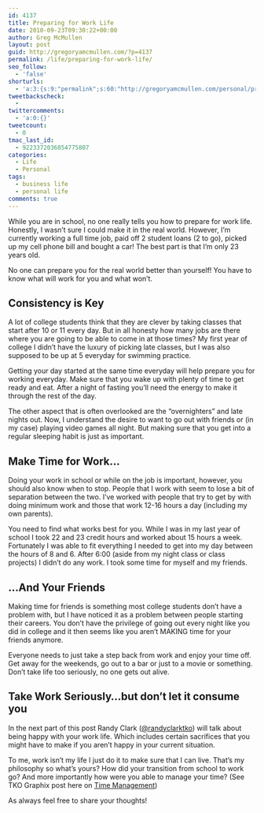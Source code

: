 ```yaml
---
id: 4137
title: Preparing for Work Life
date: 2010-09-23T09:30:22+00:00
author: Greg McMullen
layout: post
guid: http://gregoryamcmullen.com/?p=4137
permalink: /life/preparing-for-work-life/
seo_follow:
  - 'false'
shorturls:
  - 'a:3:{s:9:"permalink";s:60:"http://gregoryamcmullen.com/personal/preparing-for-work-life";s:7:"tinyurl";s:26:"http://tinyurl.com/3zz2lyq";s:4:"isgd";s:19:"http://is.gd/pGJjBP";}'
tweetbackscheck:
  - 
twittercomments:
  - 'a:0:{}'
tweetcount:
  - 0
tmac_last_id:
  - 9223372036854775807
categories:
  - Life
  - Personal
tags:
  - business life
  - personal life
comments: true
---
```


While you are in school, no one really tells you how to prepare for work life. Honestly, I wasn&#8217;t sure I could make it in the real world. However, I&#8217;m currently working a full time job, paid off 2 student loans (2 to go), picked up my cell phone bill and bought a car! The best part is that I&#8217;m only 23 years old.

No one can prepare you for the real world better than yourself! You have to know what will work for you and what won&#8217;t.

## Consistency is Key

A lot of college students think that they are clever by taking classes that start after 10 or 11 every day. But in all honesty how many jobs are there where you are going to be able to come in at those times? My first year of college I didn&#8217;t have the luxury of picking late classes, but I was also supposed to be up at 5 everyday for swimming practice.

Getting your day started at the same time everyday will help prepare you for working everyday. Make sure that you wake up with plenty of time to get ready and eat. After a night of fasting you&#8217;ll need the energy to make it through the rest of the day.

The other aspect that is often overlooked are the &#8220;overnighters&#8221; and late nights out. Now, I understand the desire to want to go out with friends or (in my case) playing video games all night. But making sure that you get into a regular sleeping habit is just as important.

## Make Time for Work&#8230;

Doing your work in school or while on the job is important, however, you should also know when to stop. People that I work with seem to lose a bit of separation between the two. I&#8217;ve worked with people that try to get by with doing minimum work and those that work 12-16 hours a day (including my own parents).

You need to find what works best for you. While I was in my last year of school I took 22 and 23 credit hours and worked about 15 hours a week. Fortunately I was able to fit everything I needed to get into my day between the hours of 8 and 6. After 6:00 (aside from my night class or class projects) I didn&#8217;t do any work. I took some time for myself and my friends. 

## &#8230;And Your Friends

Making time for friends is something most college students don&#8217;t have a problem with, but I have noticed it as a problem between people starting their careers. You don&#8217;t have the privilege of going out every night like you did in college and it then seems like you aren&#8217;t MAKING time for your friends anymore.

Everyone needs to just take a step back from work and enjoy your time off. Get away for the weekends, go out to a bar or just to a movie or something. Don&#8217;t take life too seriously, no one gets out alive.

## Take Work Seriously&#8230;but don&#8217;t let it consume you

In the next part of this post Randy Clark ([@randyclarktko](http://www.twitter.com/randyclarktko)) will talk about being happy with your work life. Which includes certain sacrifices that you might have to make if you aren&#8217;t happy in your current situation.

To me, work isn&#8217;t my life I just do it to make sure that I can live. That&#8217;s my philosophy so what&#8217;s yours? How did your transition from school to work go? And more importantly how were you able to manage your time? (See TKO Graphix post here on [Time Management](http://blog.tkographix.com/post/913424703/time-management))

As always feel free to share your thoughts!